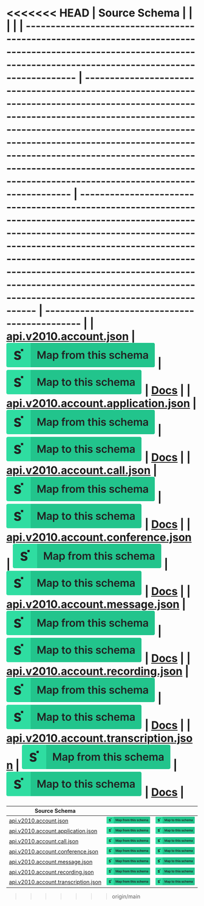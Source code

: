 <<<<<<< HEAD
| Source Schema                                                                                                                                                      |                                                                                                                                                                                                                                                                                                                                                     |                                                                                                                                                                                                                                                                                                                                               |                                               |
| ------------------------------------------------------------------------------------------------------------------------------------------------------------------ | --------------------------------------------------------------------------------------------------------------------------------------------------------------------------------------------------------------------------------------------------------------------------------------------------------------------------------------------------- | --------------------------------------------------------------------------------------------------------------------------------------------------------------------------------------------------------------------------------------------------------------------------------------------------------------------------------------------- | --------------------------------------------- |
| [api.v2010.account.json](https://raw.githubusercontent.com/Stedi/registry/main/schemas/twilio/twilio_api_v2010/api.v2010.account.json)                             | [![Map from this schema](/images/MapFromThisSchema.svg)](https://terminal.stedi.com/mappings/import?name=Mapping%20from%20Twilio's%20api.v2010.account%20schema&referrer=registry-repo&source_json_schema=https://raw.githubusercontent.com/Stedi/registry/main/schemas/twilio/twilio_api_v2010/api.v2010.account.json)                             | [![Map to this schema](/images/MapToThisSchema.svg)](https://terminal.stedi.com/mappings/import?name=Mapping%20to%20Twilio's%20api.v2010.account%20schema&referrer=registry-repo&target_json_schema=https://raw.githubusercontent.com/Stedi/registry/main/schemas/twilio/twilio_api_v2010/api.v2010.account.json)                             | [Docs](https://www.twilio.com/docs/usage/api) |
| [api.v2010.account.application.json](https://raw.githubusercontent.com/Stedi/registry/main/schemas/twilio/twilio_api_v2010/api.v2010.account.application.json)     | [![Map from this schema](/images/MapFromThisSchema.svg)](https://terminal.stedi.com/mappings/import?name=Mapping%20from%20Twilio's%20api.v2010.account.application%20schema&referrer=registry-repo&source_json_schema=https://raw.githubusercontent.com/Stedi/registry/main/schemas/twilio/twilio_api_v2010/api.v2010.account.application.json)     | [![Map to this schema](/images/MapToThisSchema.svg)](https://terminal.stedi.com/mappings/import?name=Mapping%20to%20Twilio's%20api.v2010.account.application%20schema&referrer=registry-repo&target_json_schema=https://raw.githubusercontent.com/Stedi/registry/main/schemas/twilio/twilio_api_v2010/api.v2010.account.application.json)     | [Docs](https://www.twilio.com/docs/usage/api) |
| [api.v2010.account.call.json](https://raw.githubusercontent.com/Stedi/registry/main/schemas/twilio/twilio_api_v2010/api.v2010.account.call.json)                   | [![Map from this schema](/images/MapFromThisSchema.svg)](https://terminal.stedi.com/mappings/import?name=Mapping%20from%20Twilio's%20api.v2010.account.call%20schema&referrer=registry-repo&source_json_schema=https://raw.githubusercontent.com/Stedi/registry/main/schemas/twilio/twilio_api_v2010/api.v2010.account.call.json)                   | [![Map to this schema](/images/MapToThisSchema.svg)](https://terminal.stedi.com/mappings/import?name=Mapping%20to%20Twilio's%20api.v2010.account.call%20schema&referrer=registry-repo&target_json_schema=https://raw.githubusercontent.com/Stedi/registry/main/schemas/twilio/twilio_api_v2010/api.v2010.account.call.json)                   | [Docs](https://www.twilio.com/docs/usage/api) |
| [api.v2010.account.conference.json](https://raw.githubusercontent.com/Stedi/registry/main/schemas/twilio/twilio_api_v2010/api.v2010.account.conference.json)       | [![Map from this schema](/images/MapFromThisSchema.svg)](https://terminal.stedi.com/mappings/import?name=Mapping%20from%20Twilio's%20api.v2010.account.conference%20schema&referrer=registry-repo&source_json_schema=https://raw.githubusercontent.com/Stedi/registry/main/schemas/twilio/twilio_api_v2010/api.v2010.account.conference.json)       | [![Map to this schema](/images/MapToThisSchema.svg)](https://terminal.stedi.com/mappings/import?name=Mapping%20to%20Twilio's%20api.v2010.account.conference%20schema&referrer=registry-repo&target_json_schema=https://raw.githubusercontent.com/Stedi/registry/main/schemas/twilio/twilio_api_v2010/api.v2010.account.conference.json)       | [Docs](https://www.twilio.com/docs/usage/api) |
| [api.v2010.account.message.json](https://raw.githubusercontent.com/Stedi/registry/main/schemas/twilio/twilio_api_v2010/api.v2010.account.message.json)             | [![Map from this schema](/images/MapFromThisSchema.svg)](https://terminal.stedi.com/mappings/import?name=Mapping%20from%20Twilio's%20api.v2010.account.message%20schema&referrer=registry-repo&source_json_schema=https://raw.githubusercontent.com/Stedi/registry/main/schemas/twilio/twilio_api_v2010/api.v2010.account.message.json)             | [![Map to this schema](/images/MapToThisSchema.svg)](https://terminal.stedi.com/mappings/import?name=Mapping%20to%20Twilio's%20api.v2010.account.message%20schema&referrer=registry-repo&target_json_schema=https://raw.githubusercontent.com/Stedi/registry/main/schemas/twilio/twilio_api_v2010/api.v2010.account.message.json)             | [Docs](https://www.twilio.com/docs/usage/api) |
| [api.v2010.account.recording.json](https://raw.githubusercontent.com/Stedi/registry/main/schemas/twilio/twilio_api_v2010/api.v2010.account.recording.json)         | [![Map from this schema](/images/MapFromThisSchema.svg)](https://terminal.stedi.com/mappings/import?name=Mapping%20from%20Twilio's%20api.v2010.account.recording%20schema&referrer=registry-repo&source_json_schema=https://raw.githubusercontent.com/Stedi/registry/main/schemas/twilio/twilio_api_v2010/api.v2010.account.recording.json)         | [![Map to this schema](/images/MapToThisSchema.svg)](https://terminal.stedi.com/mappings/import?name=Mapping%20to%20Twilio's%20api.v2010.account.recording%20schema&referrer=registry-repo&target_json_schema=https://raw.githubusercontent.com/Stedi/registry/main/schemas/twilio/twilio_api_v2010/api.v2010.account.recording.json)         | [Docs](https://www.twilio.com/docs/usage/api) |
| [api.v2010.account.transcription.json](https://raw.githubusercontent.com/Stedi/registry/main/schemas/twilio/twilio_api_v2010/api.v2010.account.transcription.json) | [![Map from this schema](/images/MapFromThisSchema.svg)](https://terminal.stedi.com/mappings/import?name=Mapping%20from%20Twilio's%20api.v2010.account.transcription%20schema&referrer=registry-repo&source_json_schema=https://raw.githubusercontent.com/Stedi/registry/main/schemas/twilio/twilio_api_v2010/api.v2010.account.transcription.json) | [![Map to this schema](/images/MapToThisSchema.svg)](https://terminal.stedi.com/mappings/import?name=Mapping%20to%20Twilio's%20api.v2010.account.transcription%20schema&referrer=registry-repo&target_json_schema=https://raw.githubusercontent.com/Stedi/registry/main/schemas/twilio/twilio_api_v2010/api.v2010.account.transcription.json) | [Docs](https://www.twilio.com/docs/usage/api) |
=======
| Source Schema                                                                                                                                                      |                                                                                                                                                                                                                                                                                                                                                     |                                                                                                                                                                                                                                                                                                                                               |
| ------------------------------------------------------------------------------------------------------------------------------------------------------------------ | --------------------------------------------------------------------------------------------------------------------------------------------------------------------------------------------------------------------------------------------------------------------------------------------------------------------------------------------------- | --------------------------------------------------------------------------------------------------------------------------------------------------------------------------------------------------------------------------------------------------------------------------------------------------------------------------------------------- |
| [api.v2010.account.json](https://raw.githubusercontent.com/Stedi/registry/main/schemas/twilio/twilio_api_v2010/api.v2010.account.json)                             | [![Map from this schema](/images/MapFromThisSchema.svg)](https://terminal.stedi.com/mappings/import?name=Mapping%20from%20Twilio's%20api.v2010.account%20schema&referrer=registry-repo&source_json_schema=https://raw.githubusercontent.com/Stedi/registry/main/schemas/twilio/twilio_api_v2010/api.v2010.account.json)                             | [![Map to this schema](/images/MapToThisSchema.svg)](https://terminal.stedi.com/mappings/import?name=Mapping%20to%20Twilio's%20api.v2010.account%20schema&referrer=registry-repo&target_json_schema=https://raw.githubusercontent.com/Stedi/registry/main/schemas/twilio/twilio_api_v2010/api.v2010.account.json)                             |
| [api.v2010.account.application.json](https://raw.githubusercontent.com/Stedi/registry/main/schemas/twilio/twilio_api_v2010/api.v2010.account.application.json)     | [![Map from this schema](/images/MapFromThisSchema.svg)](https://terminal.stedi.com/mappings/import?name=Mapping%20from%20Twilio's%20api.v2010.account.application%20schema&referrer=registry-repo&source_json_schema=https://raw.githubusercontent.com/Stedi/registry/main/schemas/twilio/twilio_api_v2010/api.v2010.account.application.json)     | [![Map to this schema](/images/MapToThisSchema.svg)](https://terminal.stedi.com/mappings/import?name=Mapping%20to%20Twilio's%20api.v2010.account.application%20schema&referrer=registry-repo&target_json_schema=https://raw.githubusercontent.com/Stedi/registry/main/schemas/twilio/twilio_api_v2010/api.v2010.account.application.json)     |
| [api.v2010.account.call.json](https://raw.githubusercontent.com/Stedi/registry/main/schemas/twilio/twilio_api_v2010/api.v2010.account.call.json)                   | [![Map from this schema](/images/MapFromThisSchema.svg)](https://terminal.stedi.com/mappings/import?name=Mapping%20from%20Twilio's%20api.v2010.account.call%20schema&referrer=registry-repo&source_json_schema=https://raw.githubusercontent.com/Stedi/registry/main/schemas/twilio/twilio_api_v2010/api.v2010.account.call.json)                   | [![Map to this schema](/images/MapToThisSchema.svg)](https://terminal.stedi.com/mappings/import?name=Mapping%20to%20Twilio's%20api.v2010.account.call%20schema&referrer=registry-repo&target_json_schema=https://raw.githubusercontent.com/Stedi/registry/main/schemas/twilio/twilio_api_v2010/api.v2010.account.call.json)                   |
| [api.v2010.account.conference.json](https://raw.githubusercontent.com/Stedi/registry/main/schemas/twilio/twilio_api_v2010/api.v2010.account.conference.json)       | [![Map from this schema](/images/MapFromThisSchema.svg)](https://terminal.stedi.com/mappings/import?name=Mapping%20from%20Twilio's%20api.v2010.account.conference%20schema&referrer=registry-repo&source_json_schema=https://raw.githubusercontent.com/Stedi/registry/main/schemas/twilio/twilio_api_v2010/api.v2010.account.conference.json)       | [![Map to this schema](/images/MapToThisSchema.svg)](https://terminal.stedi.com/mappings/import?name=Mapping%20to%20Twilio's%20api.v2010.account.conference%20schema&referrer=registry-repo&target_json_schema=https://raw.githubusercontent.com/Stedi/registry/main/schemas/twilio/twilio_api_v2010/api.v2010.account.conference.json)       |
| [api.v2010.account.message.json](https://raw.githubusercontent.com/Stedi/registry/main/schemas/twilio/twilio_api_v2010/api.v2010.account.message.json)             | [![Map from this schema](/images/MapFromThisSchema.svg)](https://terminal.stedi.com/mappings/import?name=Mapping%20from%20Twilio's%20api.v2010.account.message%20schema&referrer=registry-repo&source_json_schema=https://raw.githubusercontent.com/Stedi/registry/main/schemas/twilio/twilio_api_v2010/api.v2010.account.message.json)             | [![Map to this schema](/images/MapToThisSchema.svg)](https://terminal.stedi.com/mappings/import?name=Mapping%20to%20Twilio's%20api.v2010.account.message%20schema&referrer=registry-repo&target_json_schema=https://raw.githubusercontent.com/Stedi/registry/main/schemas/twilio/twilio_api_v2010/api.v2010.account.message.json)             |
| [api.v2010.account.recording.json](https://raw.githubusercontent.com/Stedi/registry/main/schemas/twilio/twilio_api_v2010/api.v2010.account.recording.json)         | [![Map from this schema](/images/MapFromThisSchema.svg)](https://terminal.stedi.com/mappings/import?name=Mapping%20from%20Twilio's%20api.v2010.account.recording%20schema&referrer=registry-repo&source_json_schema=https://raw.githubusercontent.com/Stedi/registry/main/schemas/twilio/twilio_api_v2010/api.v2010.account.recording.json)         | [![Map to this schema](/images/MapToThisSchema.svg)](https://terminal.stedi.com/mappings/import?name=Mapping%20to%20Twilio's%20api.v2010.account.recording%20schema&referrer=registry-repo&target_json_schema=https://raw.githubusercontent.com/Stedi/registry/main/schemas/twilio/twilio_api_v2010/api.v2010.account.recording.json)         |
| [api.v2010.account.transcription.json](https://raw.githubusercontent.com/Stedi/registry/main/schemas/twilio/twilio_api_v2010/api.v2010.account.transcription.json) | [![Map from this schema](/images/MapFromThisSchema.svg)](https://terminal.stedi.com/mappings/import?name=Mapping%20from%20Twilio's%20api.v2010.account.transcription%20schema&referrer=registry-repo&source_json_schema=https://raw.githubusercontent.com/Stedi/registry/main/schemas/twilio/twilio_api_v2010/api.v2010.account.transcription.json) | [![Map to this schema](/images/MapToThisSchema.svg)](https://terminal.stedi.com/mappings/import?name=Mapping%20to%20Twilio's%20api.v2010.account.transcription%20schema&referrer=registry-repo&target_json_schema=https://raw.githubusercontent.com/Stedi/registry/main/schemas/twilio/twilio_api_v2010/api.v2010.account.transcription.json) |
>>>>>>> origin/main
